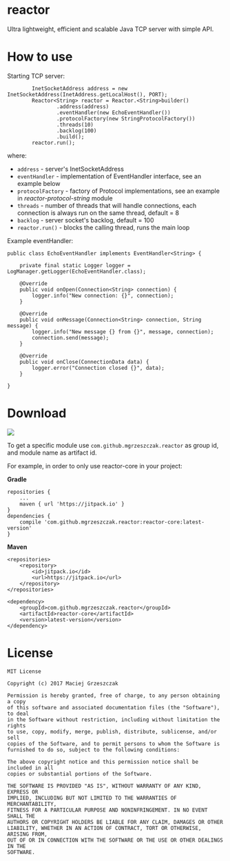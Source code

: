 # reactor
Ultra lightweight, efficient and scalable Java TCP server with simple API.

# How to use

Starting TCP server:
```
        InetSocketAddress address = new InetSocketAddress(InetAddress.getLocalHost(), PORT);
        Reactor<String> reactor = Reactor.<String>builder()
                .address(address)
                .eventHandler(new EchoEventHandler())
                .protocolFactory(new StringProtocolFactory())
                .threads(10)
                .backlog(100)
                .build();
        reactor.run();
```
where:

* `address` - server's InetSocketAddress
* `eventHandler` - implementation of EventHandler interface, see an example below
* `protocolFactory` - factory of Protocol implementations, see an example in *reactor-protocol-string* module
* `threads` - number of threads  that will handle connections, each connection is always run on the same thread, default = 8
* `backlog` - server socket's backlog, default = 100
* `reactor.run()` - blocks the calling thread, runs the main loop

Example eventHandler:
```
public class EchoEventHandler implements EventHandler<String> {

    private final static Logger logger = LogManager.getLogger(EchoEventHandler.class);

    @Override
    public void onOpen(Connection<String> connection) {
        logger.info("New connection: {}", connection);
    }

    @Override
    public void onMessage(Connection<String> connection, String message) {
        logger.info("New message {} from {}", message, connection);
        connection.send(message);
    }

    @Override
    public void onClose(ConnectionData data) {
        logger.error("Connection closed {}", data);
    }

}
```

# Download

[![](https://jitpack.io/v/mgrzeszczak/reactor.svg)](https://jitpack.io/#mgrzeszczak/reactor)

To get a specific module use `com.github.mgrzeszczak.reactor` as group id, and module name as artifact id.

For example, in order to only use reactor-core in your project:

**Gradle**
```
repositories {
    ...
    maven { url 'https://jitpack.io' }
}
dependencies {
    compile 'com.github.mgrzeszczak.reactor:reactor-core:latest-version'
}
```

**Maven**
```
<repositories>
    <repository>
        <id>jitpack.io</id>
        <url>https://jitpack.io</url>
    </repository>
</repositories>
	
<dependency>
    <groupId>com.github.mgrzeszczak.reactor</groupId>
    <artifactId>reactor-core</artifactId>
    <version>latest-version</version>
</dependency>
```

# License
```
MIT License

Copyright (c) 2017 Maciej Grzeszczak

Permission is hereby granted, free of charge, to any person obtaining a copy
of this software and associated documentation files (the "Software"), to deal
in the Software without restriction, including without limitation the rights
to use, copy, modify, merge, publish, distribute, sublicense, and/or sell
copies of the Software, and to permit persons to whom the Software is
furnished to do so, subject to the following conditions:

The above copyright notice and this permission notice shall be included in all
copies or substantial portions of the Software.

THE SOFTWARE IS PROVIDED "AS IS", WITHOUT WARRANTY OF ANY KIND, EXPRESS OR
IMPLIED, INCLUDING BUT NOT LIMITED TO THE WARRANTIES OF MERCHANTABILITY,
FITNESS FOR A PARTICULAR PURPOSE AND NONINFRINGEMENT. IN NO EVENT SHALL THE
AUTHORS OR COPYRIGHT HOLDERS BE LIABLE FOR ANY CLAIM, DAMAGES OR OTHER
LIABILITY, WHETHER IN AN ACTION OF CONTRACT, TORT OR OTHERWISE, ARISING FROM,
OUT OF OR IN CONNECTION WITH THE SOFTWARE OR THE USE OR OTHER DEALINGS IN THE
SOFTWARE.
```